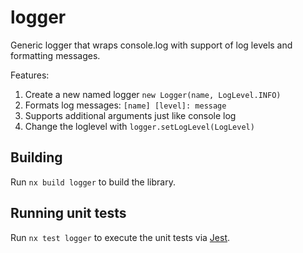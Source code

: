 # logger

Generic logger that wraps console.log with support of log levels and formatting messages.

Features:

1. Create a new named logger `new Logger(name, LogLevel.INFO)`
2. Formats log messages: `[name] [level]: message`
3. Supports additional arguments just like console log
4. Change the loglevel with `logger.setLogLevel(LogLevel)`

## Building

Run `nx build logger` to build the library.

## Running unit tests

Run `nx test logger` to execute the unit tests via [Jest](https://jestjs.io).

